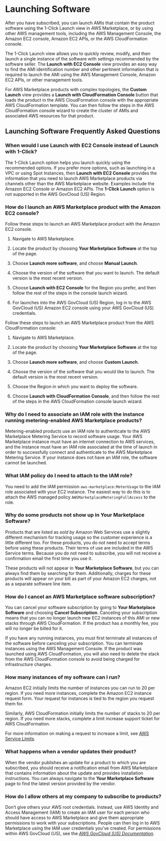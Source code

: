 # Launching Software<a name="buyer-launching-software"></a>

 After you have subscribed, you can launch AMIs that contain the product software using the 1\-Click Launch view in AWS Marketplace, or by using other AWS management tools, including the AWS Management Console, the Amazon EC2 console, Amazon EC2 APIs, or the AWS CloudFormation console\. 

 The 1\-Click Launch view allows you to quickly review, modify, and then launch a single instance of the software with settings recommended by the software seller\. The **Launch with EC2 Console** view provides an easy way to find the AMI identification number and other pertinent information that is required to launch the AMI using the AWS Management Console, Amazon EC2 APIs, or other management tools\. 

 For AWS Marketplace products with complex topologies, the **Custom Launch** view provides a **Launch with CloudFormation Console** button that loads the product in the AWS CloudFormation console with the appropriate AWS CloudFormation template\. You can then follow the steps in the AWS CloudFormation console wizard to create the cluster of AMIs and associated AWS resources for that product\. 

## Launching Software Frequently Asked Questions<a name="launching-software-frequently-asked-questions"></a>

### When would I use Launch with EC2 Console instead of Launch with 1\-Click?<a name="when-would-i-use-launch-with-ec2-console-instead-of-launch-with-1-click"></a>

The 1\-Click Launch option helps you launch quickly using the recommended options\. If you prefer more options, such as launching in a VPC or using Spot Instances, then **Launch with EC2 Console** provides the information that you need to launch AWS Marketplace products via channels other than the AWS Marketplace website\. Examples include the Amazon EC2 Console or Amazon EC2 APIs\. The **1\-Click Launch** option is not supported in the AWS GovCloud \(US\) Region\. 

### How do I launch an AWS Marketplace product with the Amazon EC2 console?<a name="how-do-i-launch-an-aws-marketplace-product-with-the-ec2-console"></a>

 Follow these steps to launch an AWS Marketplace product with the Amazon EC2 console\.

1.  Navigate to AWS Marketplace\. 

1.  Locate the product by choosing **Your Marketplace Software** at the top of the page\. 

1.  Choose **Launch more software**, and choose **Manual Launch**\. 

1.  Choose the version of the software that you want to launch\. The default version is the most recent version\. 

1.  Choose **Launch with EC2 Console** for the Region you prefer, and then follow the rest of the steps in the console launch wizard\. 

1.  For launches into the AWS GovCloud \(US\) Region, log in to the AWS GovCloud \(US\) Amazon EC2 console using your AWS GovCloud \(US\) credentials\. 

 Follow these steps to launch an AWS Marketplace product from the AWS CloudFormation console: 

1.  Navigate to AWS Marketplace\. 

1.  Locate the product by choosing **Your Marketplace Software** at the top of the page\. 

1.  Choose **Launch more software**, and choose **Custom Launch**\. 

1.  Choose the version of the software that you would like to launch\. The default version is the most recent version\. 

1.  Choose the Region in which you want to deploy the software\. 

1.  Choose **Launch with CloudFormation Console**, and then follow the rest of the steps in the AWS CloudFormation console launch wizard\. 

### Why do I need to associate an IAM role with the instance running metering\-enabled AWS Marketplace products?<a name="why-do-i-need-to-associate-an-iam-role-with-the-instance-running-metering-enabled-aws-marketplace-products"></a>

 Metering\-enabled products use an IAM role to authenticate to the AWS Marketplace Metering Service to record software usage\. Your AWS Marketplace instance must have an internet connection to AWS services, and the instance must have an IAM role associated at the time of launch in order to successfully connect and authenticate to the AWS Marketplace Metering Service\. If your instance does not have an IAM role, the software cannot be launched\. 

### What IAM policy do I need to attach to the IAM role?<a name="what-iam-policy-do-i-need-to-attach-to-the-iam-role"></a>

 You need to add the IAM permission `aws-marketplace:MeterUsage` to the IAM role associated with your EC2 instance\. The easiest way to do this is to attach the AWS managed policy `AWSMarketplaceMeteringFullAccess` to the role\. 

### Why do some products not show up in Your Marketplace Software?<a name="why-do-some-products-not-show-up-in-your-marketplace-software"></a>

 Products that are listed as *sold by* Amazon Web Services use a slightly different mechanism for tracking usage so the customer experience is a little different too\. For these products, you do not need to accept terms before using these products\. Their terms of use are included in the AWS Service terms\. Because you do not need to subscribe, you will not receive a confirmation email the first time you use it\. 

 These products will not appear in **Your Marketplace Software**, but you can always find them by searching for them\. Additionally, charges for these products will appear on your bill as part of your Amazon EC2 charges, not as a separate software line item\. 

### How do I cancel an AWS Marketplace software subscription?<a name="how-do-i-cancel-an-aws-marketplace-software-subscription"></a>

 You can cancel your software subscription by going to **Your Marketplace Software** and choosing **Cancel Subscription**\. Canceling your subscription means that you can no longer launch new EC2 instances of this AMI or new stacks through AWS CloudFormation\. If the product has a monthly fee, you will no longer be billed for it\. 

 If you have any running instances, you must first terminate all instances of the software before canceling your subscription\. You can terminate instances using the AWS Management Console\. If the product was launched using AWS CloudFormation, you will also need to delete the stack from the AWS CloudFormation console to avoid being charged for infrastructure charges\. 

### How many instances of my software can I run?<a name="how-many-instances-of-my-software-can-i-run"></a>

 Amazon EC2 initially limits the number of instances you can run to 20 per region\. If you need more instances, complete the Amazon EC2 instance request form\. Your request for instances is tied to the region you request them for\. 

 Similarly, AWS CloudFormation initially limits the number of stacks to 20 per region\. If you need more stacks, complete a limit increase support ticket for AWS CloudFormation\. 

 For more information on making a request to increase a limit, see [AWS Service Limits](https://docs.aws.amazon.com/general/latest/gr/aws_service_limits.html)\. 

### What happens when a vendor updates their product?<a name="what-happens-when-a-vendor-updates-their-product"></a>

 When the vendor publishes an update for a product to which you are subscribed, you should receive a notification email from AWS Marketplace that contains information about the update and provides installation instructions\. You can always navigate to the **Your Marketplace Software** page to find the latest version provided by the vendor\. 

### How do I allow others at my company to subscribe to products?<a name="how-do-i-allow-others-at-my-company-to-subscribe-to-products"></a>

 Don’t give others your AWS root credentials\. Instead, use AWS Identity and Access Management \(IAM\) to create an IAM user for each person who should have access to AWS Marketplace and give them appropriate permissions to work with your subscriptions\. People can then log in to AWS Marketplace using the IAM user credentials you’ve created\. For permissions within AWS GovCloud \(US\), see the *[AWS GovCloud \(US\) Documentation](https://docs.aws.amazon.com/govcloud-us/index.html?id=docs_gateway#lang/en_us)*\. 